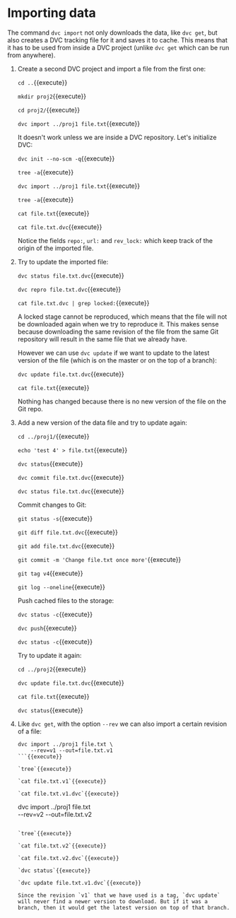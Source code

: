 # Importing data

The command `dvc import` not only downloads the data, like `dvc get`,
but also creates a DVC tracking file for it and saves it to cache.
This means that it has to be used from inside a DVC project (unlike
`dvc get` which can be run from anywhere).

1. Create a second DVC project and import a file from the first one:

   `cd ..`{{execute}}

   `mkdir proj2`{{execute}}
   
   `cd proj2/`{{execute}}
   
   `dvc import ../proj1 file.txt`{{execute}}
   
   It doesn't work unless we are inside a DVC repository. Let's
   initialize DVC:
   
   `dvc init --no-scm -q`{{execute}}
   
   `tree -a`{{execute}}
   
   `dvc import ../proj1 file.txt`{{execute}}
   
   `tree -a`{{execute}}
   
   `cat file.txt`{{execute}}
   
   `cat file.txt.dvc`{{execute}}
   
   Notice the fields `repo:`, `url:` and `rev_lock:` which keep track
   of the origin of the imported file.
   
2. Try to update the imported file:
   
   `dvc status file.txt.dvc`{{execute}}
   
   `dvc repro file.txt.dvc`{{execute}}

   `cat file.txt.dvc | grep locked:`{{execute}}

   A locked stage cannot be reproduced, which means that the file will
   not be downloaded again when we try to reproduce it. This makes
   sense because downloading the same revision of the file from the
   same Git repository will result in the same file that we already
   have.
   
   However we can use `dvc update` if we want to update to the latest
   version of the file (which is on the master or on the top of a
   branch):
   
   `dvc update file.txt.dvc`{{execute}}
   
   `cat file.txt`{{execute}}
   
   Nothing has changed because there is no new version of the file on
   the Git repo.
   
3. Add a new version of the data file and try to update again:
   
   `cd ../proj1/`{{execute}}
   
   `echo 'test 4' > file.txt`{{execute}}
   
   `dvc status`{{execute}}
   
   `dvc commit file.txt.dvc`{{execute}}
   
   `dvc status file.txt.dvc`{{execute}}
   
   Commit changes to Git:
   
   `git status -s`{{execute}}
   
   `git diff file.txt.dvc`{{execute}}
   
   `git add file.txt.dvc`{{execute}}
   
   `git commit -m 'Change file.txt once more'`{{execute}}
   
   `git tag v4`{{execute}}
   
   `git log --oneline`{{execute}}
   
   Push cached files to the storage:
   
   `dvc status -c`{{execute}}
   
   `dvc push`{{execute}}
   
   `dvc status -c`{{execute}}
   
   Try to update it again:
   
   `cd ../proj2`{{execute}}
   
   `dvc update file.txt.dvc`{{execute}}
   
   `cat file.txt`{{execute}}
   
   `dvc status`{{execute}}

4. Like `dvc get`, with the option `--rev` we can also import a
   certain revision of a file:
   
   ```
   dvc import ../proj1 file.txt \
       --rev=v1 --out=file.txt.v1
   ```{{execute}}
   
   `tree`{{execute}}
   
   `cat file.txt.v1`{{execute}}
   
   `cat file.txt.v1.dvc`{{execute}}

   ```
   dvc import ../proj1 file.txt \
       --rev=v2 --out=file.txt.v2
   ```{{execute}}
   
   `tree`{{execute}}
   
   `cat file.txt.v2`{{execute}}

   `cat file.txt.v2.dvc`{{execute}}
   
   `dvc status`{{execute}}
   
   `dvc update file.txt.v1.dvc`{{execute}}

   Since the revision `v1` that we have used is a tag, `dvc update`
   will never find a newer version to download. But if it was a
   branch, then it would get the latest version on top of that branch.
